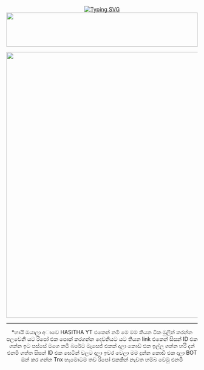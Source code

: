 <div align="center">


 [![Typing SVG](https://readme-typing-svg.herokuapp.com?font=Rockstar-ExtraBold&color=F01&lines=HＡＳＩＴＨＡ+YT+ＭＤ+V4+ＷＨＡＴＳＡＰＰ+ＢＯＴ)](https://git.io/typing-svg)
<img src="https://i.imgur.com/dBaSKWF.gif" height="90" width="100%">

<p align="center">
<a href="https://github.com/ASITHA-MD/BOT-NEW">
    <img src=https://i.ibb.co/Kx8t3tdj/233.jpg"  width="700px">
</a>
<hr>
 <p align="center">


*හායි  ඔයාලා  අාවෙ HASITHA YT එකෙන්  නමි  මෙ මම කියන  ටික මුලින්  කරන්න  පලවෙනි යට රිපෝ  එක  පොක්  කරගන්න  දෙවනියට  යට තියන link  එකෙන්  සිසන් ID එක ගන්න  ඉට  පස්සේ  මගෙ  නමි  බරේට මැසෙජ්  එකක් දාලා  කොඩ්  එක ඉල්ල  ගන්න  හරි  දැන්  එනමි  ගත්ත සිසන්  ID එක  සෙටින්  වලට  දාලා  ඉවර වෙලා  මම  දුන්න  කොඩි  එක  දාලා  BOT ඔන්  කර ගන්න  Tnx හැමොටම  තව රිපෝ එකකින්  නැවත හම්බ වෙමු එනමි 
